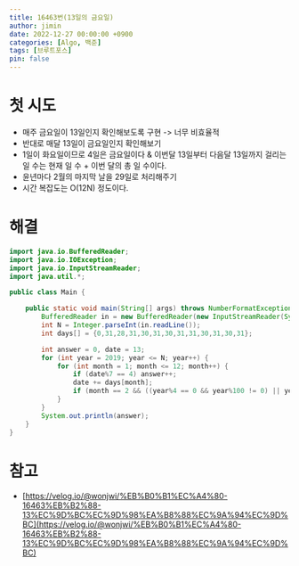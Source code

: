 ```yaml
---
title: 16463번(13일의 금요일)
author: jimin
date: 2022-12-27 00:00:00 +0900
categories: [Algo, 백준]
tags: [브루트포스]
pin: false
---
```


# 첫 시도

 - 매주 금요일이 13일인지 확인해보도록 구현 -> 너무 비효율적
 - 반대로 매달 13일이 금요일인지 확인해보기
 - 1일이 화요일이므로 4일은 금요일이다 & 이번달 13일부터 다음달 13일까지 걸리는 일 수는 현재 일 수 + 이번 달의 총 일 수이다.
 - 윤년마다 2월의 마지막 날을 29일로 처리해주기
 - 시간 복잡도는 O(12N) 정도이다.

# 해결

```java
import java.io.BufferedReader;
import java.io.IOException;
import java.io.InputStreamReader;
import java.util.*;

public class Main {

    public static void main(String[] args) throws NumberFormatException, IOException {
        BufferedReader in = new BufferedReader(new InputStreamReader(System.in));
        int N = Integer.parseInt(in.readLine());
        int days[] = {0,31,28,31,30,31,30,31,31,30,31,30,31};

        int answer = 0, date = 13;
        for (int year = 2019; year <= N; year++) {
            for (int month = 1; month <= 12; month++) {
                if (date%7 == 4) answer++;
                date += days[month];
                if (month == 2 && ((year%4 == 0 && year%100 != 0) || year%400 == 0)) date++;
            }
        }
        System.out.println(answer);
    }
}
```

# 참고

 - [https://velog.io/@wonjwi/%EB%B0%B1%EC%A4%80-16463%EB%B2%88-13%EC%9D%BC%EC%9D%98%EA%B8%88%EC%9A%94%EC%9D%BC](https://velog.io/@wonjwi/%EB%B0%B1%EC%A4%80-16463%EB%B2%88-13%EC%9D%BC%EC%9D%98%EA%B8%88%EC%9A%94%EC%9D%BC)